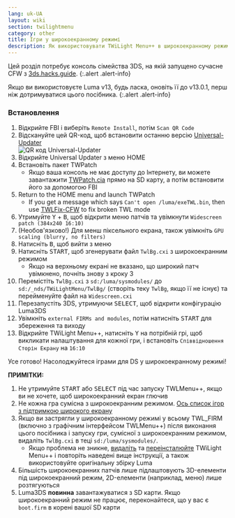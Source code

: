 ```yaml
---
lang: uk-UA
layout: wiki
section: twilightmenu
category: other
title: Ігри у широкоекранному режимі
description: Як використовувати TWiLight Menu++ в широкоекранному режимі на Nintendo 3DS
---
```


Цей розділ потребує консоль сімейства 3DS, на якій запущено сучасне CFW з [3ds.hacks.guide](https://3ds.hacks.guide).
{:.alert .alert-info}

Якщо ви використовуєте Luma v13, будь ласка, оновіть її до v13.0.1, перш ніж дотримуватися цього посібника.
{:.alert .alert-info}

### Встановлення
1. Відкрийте FBI і виберіть `Remote Install`, потім `Scan QR Code`
1. Відскануйте цей QR-код, щоб встановити останню версію [Universal-Updater](https://github.com/Universal-Team/Universal-Updater)<br> ![QR код Universal-Updater](https://db.universal-team.net/assets/images/qr/universal-updater-cia.png)
1. Відкрийте Universal Updater з меню HOME
1. Встановіть пакет TWPatch
    - Якщо ваша консоль не має доступу до Інтернету, ви можете завантажити [TWPatch.cia](https://gbatemp.net/download/twpatch.37400/version/38832/download?file=302085) прямо на SD карту, а потім встановити його за допомогою FBI
1. Return to the HOME menu and launch TWPatch
    - If you get a message which says `Can't open /luma/exeTWL.bin`, then use [TWLFix-CFW](https://github.com/MechanicalDragon0687/TWLFix-CFW/releases/) to fix broken TWL mode
1. Утримуйте <kbd class="face">Y</kbd> + <kbd class="face">B</kbd>, щоб відкрити меню патчів та увімкнути `Widescreen patch (384x240 16:10)`
1. (Необов'язково!) Для менш піксельного екрана, також увімкніть `GPU scaling (blurry, no filters)`
1. Натисніть <kbd class="face">B</kbd>, щоб вийти з меню
1. Натисніть <kbd>START</kbd>, щоб згенерувати файл `TwlBg.cxi` з широкоекранним режимом
    - Якщо на верхньому екрані не вказано, що широкий патч увімкнено, почніть знову з кроку 3
1. Перемістіть `TwlBg.cxi` з `sd:/luma/sysmodules/` до `sd:/_nds/TWiLightMenu/TwlBg/` (створіть теку `TwlBg`, якщо її не існує) та перейменуйте файл на `Widescreen.cxi`
1. Перезапустіть 3DS, утримуючи <kbd>SELECT</kbd>, щоб відкрити конфігурацію Luma3DS
1. Увімкніть `external FIRMs and modules`, потім натисніть <kbd>START</kbd> для збереження та виходу
1. Відкрийте TWiLight Menu++, натисніть <kbd class="face">Y</kbd> на потрібній грі, щоб викликати налаштування для кожної гри, і встановіть `Співвідношення Сторін Екрану` на `16:10`

Усе готово! Насолоджуйтеся іграми для DS у широкоекранному режимі!

**ПРИМІТКИ:**
1. Не утримуйте <kbd>START</kbd> або <kbd>SELECT</kbd> під час запуску TWLMenu++, якщо ви не хочете, щоб широкоекранний екран глючив
1. Не кожна гра сумісна з широкоекранним режимом. [Ось список ігор з підтримкою широкого екрану](https://github.com/DS-Homebrew/TWiLightMenu/blob/master/7zfile/3DS%20-%20CFW%20users/Games%20supported%20with%20widescreen.txt)
1. Якщо ви застрягли у широкоекранному режимі у всьому TWL_FIRM (включно з графічним інтерфейсом TWLMenu++) після виконання цього посібника і запуску гри, сумісної з широкоекранним режимом, видаліть `TwlBg.cxi` в теці `sd:/luma/sysmodules/`.
    - Якщо проблема не зникне, [видаліть](https://wiki.ds-homebrew.com/twilightmenu/uninstalling-3ds) та [ переінсталюйте](https://wiki.ds-homebrew.com/twilightmenu/installing-3ds) TWiLight Menu++ і повторіть наведені вище інструкції, а також використовуйте оригінальну збірку Luma
1. Більшість широкоекранних патчів лише підлаштовують 3D-елементи під широкоекранний режим, 2D-елементи (наприклад, меню) лише розтягуються
1. Luma3DS **повинна** завантажуватися з SD карти. Якщо широкоекранний режим не працює, переконайтеся, що у вас є `boot.firm` в корені вашої SD карти
